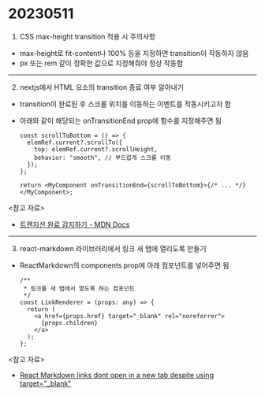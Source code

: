 # 20230511

1. CSS max-height transition 적용 시 주의사항

- max-height로 fit-content나 100% 등을 지정하면 transition이 작동하지 않음
- px 또는 rem 같이 정확한 값으로 지정해줘야 정상 작동함

---

2. nextjs에서 HTML 요소의 transition 종료 여부 알아내기

- transition이 완료된 후 스크롤 위치를 이동하는 이벤트를 작동시키고자 함
- 아래와 같이 해당되는 onTransitionEnd prop에 함수를 지정해주면 됨

  ```tsx
  const scrollToBottom = () => {
    elemRef.current?.scrollTo({
      top: elemRef.current?.scrollHeight,
      behavior: "smooth", // 부드럽게 스크롤 이동
    });
  };

  return <MyComponent onTransitionEnd={scrollToBottom}>{/* ... */}</MyComponent>;
  ```

<참고 자료>

- [트랜지션 완료 감지하기 - MDN Docs](https://developer.mozilla.org/ko/docs/Web/CSS/CSS_Transitions/Using_CSS_transitions#%ED%8A%B8%EB%9E%9C%EC%A7%80%EC%85%98_%EC%99%84%EB%A3%8C_%EA%B0%90%EC%A7%80%ED%95%98%EA%B8%B0)

---

3. react-markdown 라이브러리에서 링크 새 탭에 열리도록 만들기

- ReactMarkdown의 components prop에 아래 컴포넌트를 넣어주면 됨

  ```tsx
  /**
   * 링크를 새 탭에서 열도록 하는 컴포넌트
   */
  const LinkRenderer = (props: any) => {
    return (
      <a href={props.href} target="_blank" rel="noreferrer">
        {props.children}
      </a>
    );
  };
  ```

<참고 자료>

- [React Markdown links dont open in a new tab despite using target="\_blank"](https://stackoverflow.com/questions/69119798/react-markdown-links-dont-open-in-a-new-tab-despite-using-target-blank)
